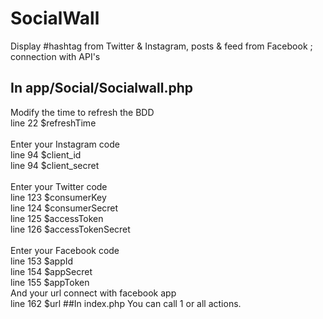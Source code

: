 # SocialWall
Display #hashtag from Twitter &amp; Instagram, posts &amp; feed from Facebook ; connection with API's
## In app/Social/Socialwall.php
Modify the time to refresh the BDD<br>
line 22   $refreshTime
<br><br>
Enter your Instagram code<br>
line 94   $client_id<br>
line 94   $client_secret
<br><br>
Enter your Twitter code<br>
line 123   $consumerKey<br>
line 124   $consumerSecret<br>
line 125   $accessToken<br>
line 126   $accessTokenSecret
<br><br>
Enter your Facebook code<br>
line 153   $appId<br>
line 154   $appSecret<br>
line 155   $appToken<br>
And your url connect with facebook app<br>
line 162   $url
##In index.php
You can call 1 or all actions.
